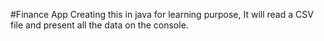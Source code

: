 #Finance App
Creating this in java for learning purpose, It will read a CSV file and present all the data on the console.
